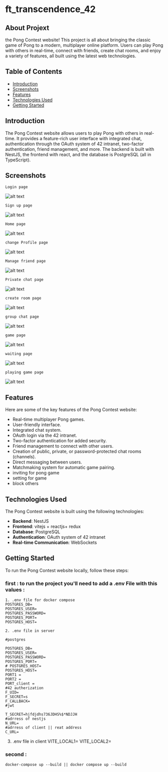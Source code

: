 # ft_transcendence_42
## About Projext 
  the Pong Contest website! This project is all about bringing the classic game of Pong to a modern, multiplayer online platform. Users can play Pong with others in real-time, connect with friends, create chat rooms, and enjoy a variety of features, all built using the latest web technologies.
## Table of Contents

- [Introduction](#introduction)
- [Screenshots](#screenshots)
- [Features](#features)
- [Technologies Used](#technologies-used)
- [Getting Started](#getting-started)

## Introduction

The Pong Contest website allows users to play Pong with others in real-time. It provides a feature-rich user interface with integrated chat, authentication through the OAuth system of 42 intranet, two-factor authentication, friend management, and more. The backend is built with NestJS, the frontend with react, and the database is PostgreSQL (all in TypeScript).

## Screenshots
```
Login page
```
![alt text](https://github.com/abduvahab/ft_transcendence/blob/main/images/login.png)

```
Sign up page
```
![alt text](https://github.com/abduvahab/ft_transcendence/blob/main/images/sign%20up.png)

```
Home page
```
![alt text](https://github.com/abduvahab/ft_transcendence/blob/main/images/home%20page.png)
```
change Profile page
```
![alt text](https://github.com/abduvahab/ft_transcendence/blob/main/images/change%20profile.png)
```
Manage friend page
```
![alt text](https://github.com/abduvahab/ft_transcendence/blob/main/images/friend%20manage%20page.png)
```
Private chat page
```
![alt text](https://github.com/abduvahab/ft_transcendence/blob/main/images/private%20chat.png)
```
create room page
```
![alt text](https://github.com/abduvahab/ft_transcendence/blob/main/images/create%20room%20protected.png)
```
group chat page
```
![alt text](https://github.com/abduvahab/ft_transcendence/blob/main/images/group%20chat.png)
```
game page
```
![alt text](https://github.com/abduvahab/ft_transcendence/blob/main/images/game%20page.png)
```
waiting page
```
![alt text](https://github.com/abduvahab/ft_transcendence/blob/main/images/waiting%20chanllenger.png)
```
playing game page
```
![alt text](https://github.com/abduvahab/ft_transcendence/blob/main/images/playing%20game.png)

## Features

Here are some of the key features of the Pong Contest website:

- Real-time multiplayer Pong games.
- User-friendly interface.
- Integrated chat system.
- OAuth login via the 42 intranet.
- Two-factor authentication for added security.
- Friend management to connect with other users.
- Creation of public, private, or password-protected chat rooms (channels).
- Direct messaging between users.
- Matchmaking system for automatic game pairing.
- inviting for pong game
- setting for game
- block others


## Technologies Used

The Pong Contest website is built using the following technologies:

- **Backend**: NestJS
- **Frontend**: vitejs + reactjs+ redux
- **Database**: PostgreSQL
- **Authentication**: OAuth system of 42 intranet
- **Real-time Communication**: WebSockets


## Getting Started

To run the Pong Contest website locally, follow these steps:

### first : to run the project you'll need to add a .env File with this values : 
```
1. .env file for docker compose 
POSTGRES_DB=
POSTGRES_USER=
POSTGRES_PASSWORD=
POSTGRES_PORT=
POSTGRES_HOST=

2. .env file in server
  
#postgres

POSTGRES_DB=
POSTGRES_USER=
POSTGRES_PASSWORD=
POSTGRES_PORT=
# POSTGRES_HOST=
POSTGRES_HOST=
PORT1 = 
PORT2 = 
PORT_client = 
#42 autherization
F_UID=
F_SECRET=s
F_CALLBACK=
#jwt 

T_SECRET=hjfdjdhs736JDHS%$*NDJJH
#adrress of nestjs 
N_URL=
#adrress of client || reat address
C_URL=
```
3. .env file in client
VITE_LOCAL1=
VITE_LOCAL2=


### second  : 
```
docker-compose up --build || docker compose up --build
```
























